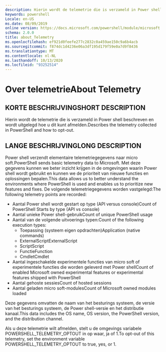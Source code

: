 ```yaml
---
description: Hierin wordt de telemetrie die is verzameld in Power shell beschreven en wordt uitgelegd hoe u dit kunt afmelden.
keywords: powershell
Locale: en-US
ms.date: 08/09/2019
online version: https://docs.microsoft.com/powershell/module/microsoft.powershell.core/about/about_telemetry?view=powershell-7.1&WT.mc_id=ps-gethelp
schema: 2.0.0
title: about_Telemetry
ms.openlocfilehash: ef921d0feefe277c2832c0a459ae150c9a6b4acb
ms.sourcegitcommit: f874dc1d4236e06a3df195d179f59e0a7d9f8436
ms.translationtype: MT
ms.contentlocale: nl-NL
ms.lasthandoff: 10/13/2020
ms.locfileid: "93252514"
---
```

# <a name="about-telemetry"></a><span data-ttu-id="5add9-104">Over telemetrie</span><span class="sxs-lookup"><span data-stu-id="5add9-104">About Telemetry</span></span>

## <a name="short-description"></a><span data-ttu-id="5add9-105">KORTE BESCHRIJVING</span><span class="sxs-lookup"><span data-stu-id="5add9-105">SHORT DESCRIPTION</span></span>

<span data-ttu-id="5add9-106">Hierin wordt de telemetrie die is verzameld in Power shell beschreven en wordt uitgelegd hoe u dit kunt afmelden.</span><span class="sxs-lookup"><span data-stu-id="5add9-106">Describes the telemetry collected in PowerShell and how to opt-out.</span></span>

## <a name="long-description"></a><span data-ttu-id="5add9-107">LANGE BESCHRIJVING</span><span class="sxs-lookup"><span data-stu-id="5add9-107">LONG DESCRIPTION</span></span>

<span data-ttu-id="5add9-108">Power shell verzendt elementaire telemetriegegevens naar micro soft.</span><span class="sxs-lookup"><span data-stu-id="5add9-108">PowerShell sends basic telemetry data to Microsoft.</span></span>
<span data-ttu-id="5add9-109">Met deze gegevens kunnen we beter inzicht krijgen in de omgevingen waarin Power shell wordt gebruikt en kunnen we de prioriteit van nieuwe functies en oplossingen bepalen.</span><span class="sxs-lookup"><span data-stu-id="5add9-109">This data allows us to better understand the environments where PowerShell is used and enables us to prioritize new features and fixes.</span></span>
<span data-ttu-id="5add9-110">De volgende telemetriegegevens worden vastgelegd:</span><span class="sxs-lookup"><span data-stu-id="5add9-110">The following telemetry points are recorded:</span></span>

- <span data-ttu-id="5add9-111">Aantal Power shell wordt gestart op type (API versus console)</span><span class="sxs-lookup"><span data-stu-id="5add9-111">Count of PowerShell Starts by type (API vs console)</span></span>
- <span data-ttu-id="5add9-112">Aantal unieke Power shell-gebruik</span><span class="sxs-lookup"><span data-stu-id="5add9-112">Count of unique PowerShell usage</span></span>
- <span data-ttu-id="5add9-113">Aantal van de volgende uitvoerings typen:</span><span class="sxs-lookup"><span data-stu-id="5add9-113">Count of the following execution types:</span></span>
  - <span data-ttu-id="5add9-114">Toepassing (systeem eigen opdrachten)</span><span class="sxs-lookup"><span data-stu-id="5add9-114">Application (native commands)</span></span>
  - <span data-ttu-id="5add9-115">ExternalScript</span><span class="sxs-lookup"><span data-stu-id="5add9-115">ExternalScript</span></span>
  - <span data-ttu-id="5add9-116">Script</span><span class="sxs-lookup"><span data-stu-id="5add9-116">Script</span></span>
  - <span data-ttu-id="5add9-117">Functie</span><span class="sxs-lookup"><span data-stu-id="5add9-117">Function</span></span>
  - <span data-ttu-id="5add9-118">Cmdlet</span><span class="sxs-lookup"><span data-stu-id="5add9-118">Cmdlet</span></span>
- <span data-ttu-id="5add9-119">Aantal ingeschakelde experimentele functies van micro soft of experimentele functies die worden geleverd met Power shell</span><span class="sxs-lookup"><span data-stu-id="5add9-119">Count of enabled Microsoft owned experimental features or experimental features shipped with PowerShell</span></span>
- <span data-ttu-id="5add9-120">Aantal gehoste sessies</span><span class="sxs-lookup"><span data-stu-id="5add9-120">Count of hosted sessions</span></span>
- <span data-ttu-id="5add9-121">Aantal geladen micro soft-modules</span><span class="sxs-lookup"><span data-stu-id="5add9-121">Count of Microsoft owned modules loaded</span></span>

<span data-ttu-id="5add9-122">Deze gegevens omvatten de naam van het besturings systeem, de versie van het besturings systeem, de Power shell-versie en het distributie kanaal.</span><span class="sxs-lookup"><span data-stu-id="5add9-122">This data includes the OS name, OS version, the PowerShell version, and the distribution channel.</span></span>

<span data-ttu-id="5add9-123">Als u deze telemetrie wilt afmelden, stelt u de omgevings variabele POWERSHELL_TELEMETRY_OPTOUT in op waar, ja of 1.</span><span class="sxs-lookup"><span data-stu-id="5add9-123">To opt-out of this telemetry, set the environment variable POWERSHELL_TELEMETRY_OPTOUT to true, yes, or 1.</span></span>

